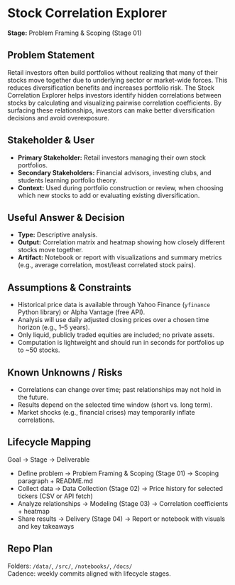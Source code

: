 # Stock Correlation Explorer  
**Stage:** Problem Framing & Scoping (Stage 01)  

## Problem Statement  
Retail investors often build portfolios without realizing that many of their stocks move together due to underlying sector or market-wide forces. This reduces diversification benefits and increases portfolio risk. The Stock Correlation Explorer helps investors identify hidden correlations between stocks by calculating and visualizing pairwise correlation coefficients. By surfacing these relationships, investors can make better diversification decisions and avoid overexposure.  

## Stakeholder & User  
- **Primary Stakeholder:** Retail investors managing their own stock portfolios.  
- **Secondary Stakeholders:** Financial advisors, investing clubs, and students learning portfolio theory.  
- **Context:** Used during portfolio construction or review, when choosing which new stocks to add or evaluating existing diversification.  

## Useful Answer & Decision  
- **Type:** Descriptive analysis.  
- **Output:** Correlation matrix and heatmap showing how closely different stocks move together.  
- **Artifact:** Notebook or report with visualizations and summary metrics (e.g., average correlation, most/least correlated stock pairs).  

## Assumptions & Constraints  
- Historical price data is available through Yahoo Finance (`yfinance` Python library) or Alpha Vantage (free API).  
- Analysis will use daily adjusted closing prices over a chosen time horizon (e.g., 1–5 years).  
- Only liquid, publicly traded equities are included; no private assets.  
- Computation is lightweight and should run in seconds for portfolios up to ~50 stocks.  

## Known Unknowns / Risks  
- Correlations can change over time; past relationships may not hold in the future.  
- Results depend on the selected time window (short vs. long term).  
- Market shocks (e.g., financial crises) may temporarily inflate correlations.  

## Lifecycle Mapping  
Goal → Stage → Deliverable  
- Define problem → Problem Framing & Scoping (Stage 01) → Scoping paragraph + README.md  
- Collect data → Data Collection (Stage 02) → Price history for selected tickers (CSV or API fetch)  
- Analyze relationships → Modeling (Stage 03) → Correlation coefficients + heatmap  
- Share results → Delivery (Stage 04) → Report or notebook with visuals and key takeaways  

## Repo Plan  
Folders: `/data/`, `/src/`, `/notebooks/`, `/docs/`  
Cadence: weekly commits aligned with lifecycle stages.  
